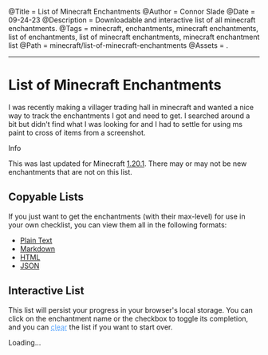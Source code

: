 @Title = List of Minecraft Enchantments
@Author = Connor Slade
@Date = 09-24-23
@Description = Downloadable and interactive list of all minecraft enchantments.
@Tags = minecraft, enchantments, minecraft enchantments, list of enchantments, list of minecraft enchantments, minecraft enchantment list
@Path = minecraft/list-of-minecraft-enchantments
@Assets = .

---

<style>
@font-face {
    font-family: "Minecraft";
    src: url("../assets/minecraft/minecraft-enchantments-list/MinecraftRegular.otf");
}

[clear] {
    color: #58a6ff;
    text-decoration: underline;
    text-decoration-style: dashed;
    cursor: pointer;
}

.enchantment {
    font-family: "Minecraft";
    text-shadow: 2px 2px black;
    font-size: 20px;
    cursor: pointer;
}
</style>
<script src="../assets/minecraft/minecraft-enchantments-list/index.js" defer></script>

# List of Minecraft Enchantments

I was recently making a villager trading hall in minecraft and wanted a nice way to track the enchantments I got and need to get.
I searched around a bit but didn't find what I was looking for and I had to settle for using ms paint to cross of items from a screenshot.

<div ad info>
Info

This was last updated for Minecraft [1.20.1](https://minecraft.fandom.com/wiki/Java_Edition_1.20.1).
There may or may not be new enchantments that are not on this list.

</div>

## Copyable Lists

If you just want to get the enchantments (with their max-level) for use in your own checklist, you can view them all in the following formats:

- [Plain Text](../assets/minecraft/minecraft-enchantments-list/enchants.txt)
- [Markdown](../assets/minecraft/minecraft-enchantments-list/enchants.markdown)
- [HTML](../assets/minecraft/minecraft-enchantments-list/enchants.html)
- [JSON](../assets/minecraft/minecraft-enchantments-list/data.json)

## Interactive List

This list will persist your progress in your browser's local storage.
You can click on the enchantment name or the checkbox to toggle its completion, and you can <span clear>clear</span> the list if you want to start over.

<span loading>
    Loading...
</span>

<div list></div>
